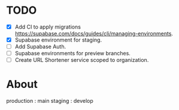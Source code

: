 # TODO

- [x] Add CI to apply migrations https://supabase.com/docs/guides/cli/managing-environments.
- [x] Supabase environment for staging. 
- [ ] Add Supabase Auth.
- [ ] Supabase environments for preview branches. 
- [ ] Create URL Shortener service scoped to organization.

# About

production : main
staging : develop